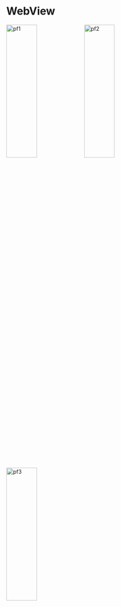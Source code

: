 # WebView
<url src ="https://leesungjun1.netlify.app/"></url>
<img src="//pf1.png" width="40%" height="30%" title="px(픽셀) 크기 설정" alt="pf1"></img>
<img src="//pf2.png" width="40%" height="30%" title="px(픽셀) 크기 설정" alt="pf2"></img>
<img src="//pf3.png" width="40%" height="30%" title="px(픽셀) 크기 설정" alt="pf3"></img>
